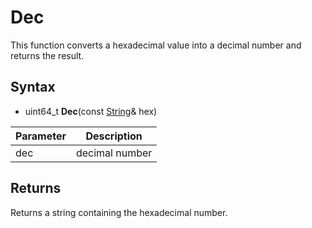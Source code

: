 # Dec #

This function converts a hexadecimal value into a decimal number and returns the result.

## Syntax ##

- uint64_t **Dec**(const [String](String.md)& hex)

| Parameter | Description |
| --- | --- |
| dec | decimal number |

## Returns ##

Returns a string containing the hexadecimal number.
